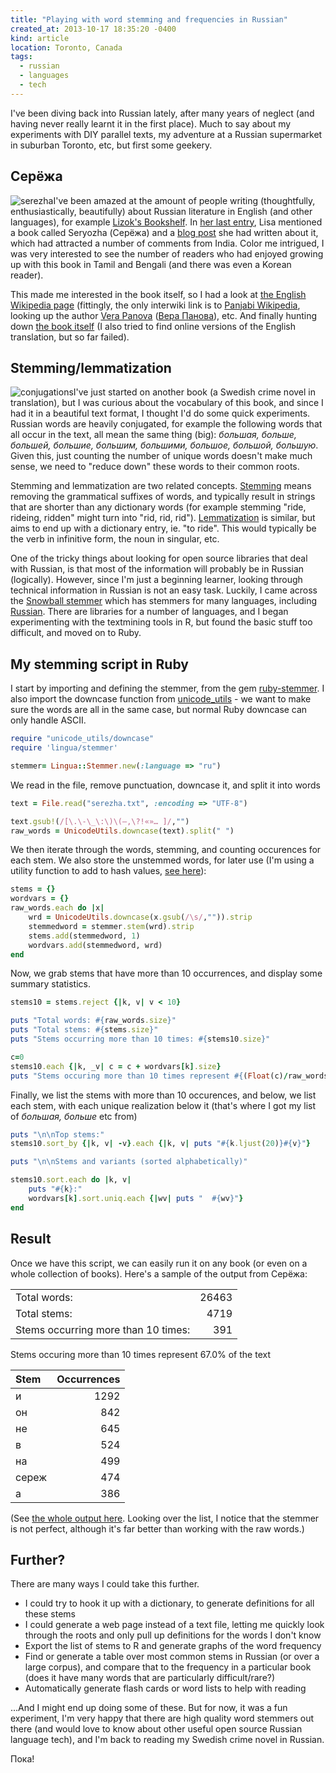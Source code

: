 ```yaml
---
title: "Playing with word stemming and frequencies in Russian"
created_at: 2013-10-17 18:35:20 -0400
kind: article
location: Toronto, Canada
tags:
  - russian
  - languages
  - tech
---
```


I've been diving back into Russian lately, after many years of neglect (and having never really learnt it in the first place). Much to say about my experiments with DIY parallel texts, my adventure at a Russian supermarket in suburban Toronto, etc, but first some geekery. 

## Серёжа

![serezha ](/blog/images/2013-10-17-playing-with-word-stemming-and-frequencies-in-russian_-_half-01.png)I've been amazed at the amount of people writing (thoughtfully, enthusiastically, beautifully) about Russian literature in English (and other languages), for example [Lizok's Bookshelf](http://lizoksbooks.blogspot.com/). In [her last entry](http://lizoksbooks.blogspot.ca/2013/10/the-bookshelf-turns-six-in-indiana.html), Lisa mentioned a book called Seryozha (Серёжа) and a [blog post](http://lizoksbooks.blogspot.com/2008/04/vera-panovas-seryozha-childs-view-of.html) she had written about it, which had attracted a number of comments from India. Color me intrigued, I was very interested to see the number of readers who had enjoyed growing up with this book in Tamil and Bengali (and there was even a Korean reader). 

This made me interested in the book itself, so I had a look at [the English Wikipedia page](http://en.wikipedia.org/wiki/Seryozha_(novel)) (fittingly, the only interwiki link is to [Panjabi Wikipedia](http://pa.wikipedia.org/wiki/%E0%A8%B8%E0%A9%87%E0%A8%B0%E0%A8%AF%E0%A9%8B%E0%A8%9C%E0%A8%BC%E0%A8%BE_(%E0%A8%A8%E0%A8%BE%E0%A8%B5%E0%A8%B2)), looking up the author [Vera Panova](http://en.wikipedia.org/wiki/Vera_Panova) ([Вера Панова](http://ru.wikipedia.org/wiki/%D0%9F%D0%B0%D0%BD%D0%BE%D0%B2%D0%B0,_%D0%92%D0%B5%D1%80%D0%B0_%D0%A4%D1%91%D0%B4%D0%BE%D1%80%D0%BE%D0%B2%D0%BD%D0%B0)), etc. And finally hunting down [the book itself](http://tululu.org/b11758/) (I also tried to find online versions of the English translation, but so far failed).

<!-- more -->

## Stemming/lemmatization

![conjugations ](/blog/images/2013-10-17-playing-with-word-stemming-and-frequencies-in-russian_-_half-02.png)I've just started on another book (a Swedish crime novel in translation), but I was curious about the vocabulary of this book, and since I had it in a beautiful text format, I thought I'd do some quick experiments. Russian words are heavily conjugated, for example the following words that all occur in the text, all mean the same thing (big): *большая, больше, большей, большие, большим, большими, большое, большой, большую*. Given this, just counting the number of unique words doesn't make much sense, we need to "reduce down" these words to their common roots. 

Stemming and lemmatization are two related concepts. [Stemming](http://en.wikipedia.org/wiki/Stemming) means removing the grammatical suffixes of words, and typically result in strings that are shorter than any dictionary words (for example stemming "ride, rideing, ridden" might turn into "rid, rid, rid"). [Lemmatization](http://en.wikipedia.org/wiki/Lemmatisation) is similar, but aims to end up with a dictionary entry, ie. "to ride". This would typically be the verb in infinitive form, the noun in singular, etc. 

One of the tricky things about looking for open source libraries that deal with Russian, is that most of the information will probably be in Russian (logically). However, since I'm just a beginning learner, looking through technical information in Russian is not an easy task. Luckily, I came across the [Snowball stemmer](http://snowball.tartarus.org/) which has stemmers for many languages, including [Russian](http://snowball.tartarus.org/algorithms/russian/stemmer.html). There are libraries for a number of languages, and I began experimenting with the textmining tools in R, but found the basic stuff too difficult, and moved on to Ruby.

## My stemming script in Ruby

I start by importing and defining the stemmer, from the gem [ruby-stemmer](https://rubygems.org/gems/ruby-stemmer). I also import the downcase function from [unicode_utils](http://unicode-utils.rubyforge.org/) - we want to make sure the words are all in the same case, but normal Ruby downcase can only handle ASCII.

```ruby
require "unicode_utils/downcase"
require 'lingua/stemmer'

stemmer= Lingua::Stemmer.new(:language => "ru")
```

We read in the file, remove punctuation, downcase it, and split it into words

```ruby
text = File.read("serezha.txt", :encoding => "UTF-8")

text.gsub!(/[\.\-\_\:\)\(—,\?!«»… ]/,"")
raw_words = UnicodeUtils.downcase(text).split(" ")
```

We then iterate through the words, stemming, and counting occurences for each stem. We also store the unstemmed words, for later use (I'm using a utility function to add to hash values, [see here](https://gist.github.com/houshuang/7034026)):

```ruby
stems = {}
wordvars = {}
raw_words.each do |x| 
	wrd = UnicodeUtils.downcase(x.gsub(/\s/,"")).strip
	stemmedword = stemmer.stem(wrd).strip
	stems.add(stemmedword, 1)
	wordvars.add(stemmedword, wrd)
end
```

Now, we grab stems that have more than 10 occurrences, and display some summary statistics. 

```ruby
stems10 = stems.reject {|k, v| v < 10}

puts "Total words: #{raw_words.size}"
puts "Total stems: #{stems.size}"
puts "Stems occurring more than 10 times: #{stems10.size}"

c=0
stems10.each {|k, _v| c = c + wordvars[k].size}
puts "Stems occuring more than 10 times represent #{(Float(c)/raw_words.size).round(2) * 100}% of the text"
```

Finally, we list the stems with more than 10 occurences, and below, we list each stem, with each unique realization below it (that's where I got my list of *большая, больше* etc from)

```ruby
puts "\n\nTop stems:"
stems10.sort_by {|k, v| -v}.each {|k, v| puts "#{k.ljust(20)}#{v}"}

puts "\n\nStems and variants (sorted alphabetically)"

stems10.sort.each do |k, v|
	puts "#{k}:"
	wordvars[k].sort.uniq.each {|wv| puts "  #{wv}"}
end
```

## Result
Once we have this script, we can easily run it on any book (or even on a whole collection of books). Here's a sample of the output from Серёжа:

| |  |
|:----------|--------:|
|Total words: |26463|
|Total stems: |4719|
|Stems occurring more than 10 times: |391|

Stems occuring more than 10 times represent 67.0% of the text


|Stem|Occurrences|
|:-------|----------:|
|и                  | 1292|
|он                 | 842|
|не                 | 645|
|в                  | 524|
|на                 | 499|
|сереж              | 474|
|а                  | 386|

(See [the whole output here](https://gist.github.com/houshuang/7034117). Looking over the list, I notice that the stemmer is not perfect, although it's far better than working with the raw words.)

## Further?

There are many ways I could take this further. 

- I could try to hook it up with a dictionary, to generate definitions for all these stems
- I could generate a web page instead of a text file, letting me quickly look through the roots and only pull up definitions for the words I don't know
- Export the list of stems to R and generate graphs of the word frequency
- Find or generate a table over most common stems in Russian (or over a large corpus), and compare that to the frequency in a particular book (does it have many words that are particularly difficult/rare?)
- Automatically generate flash cards or word lists to help with reading

...And I might end up doing some of these. But for now, it was a fun experiment, I'm very happy that there are high quality word stemmers out there (and would love to know about other useful open source Russian language tech), and I'm back to reading my Swedish crime novel in Russian. 

Пока!